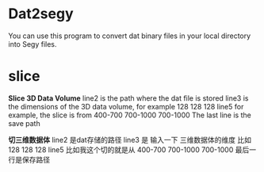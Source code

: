 # Dat2segy
You can use this program to convert dat binary files in your local directory into Segy files.

# slice

**Slice 3D Data Volume**
line2 is the path where the dat file is stored
line3 is the dimensions of the 3D data volume, for example 128 128 128
line5 for example, the slice is from 400-700 700-1000 700-1000
The last line is the save path

**切三维数据体**
line2 是dat存储的路径
line3 是 输入一下 三维数据体的维度 比如 128 128 128 
line5 比如我这个切的就是从 400-700 700-1000 700-1000
最后一行是保存路径
